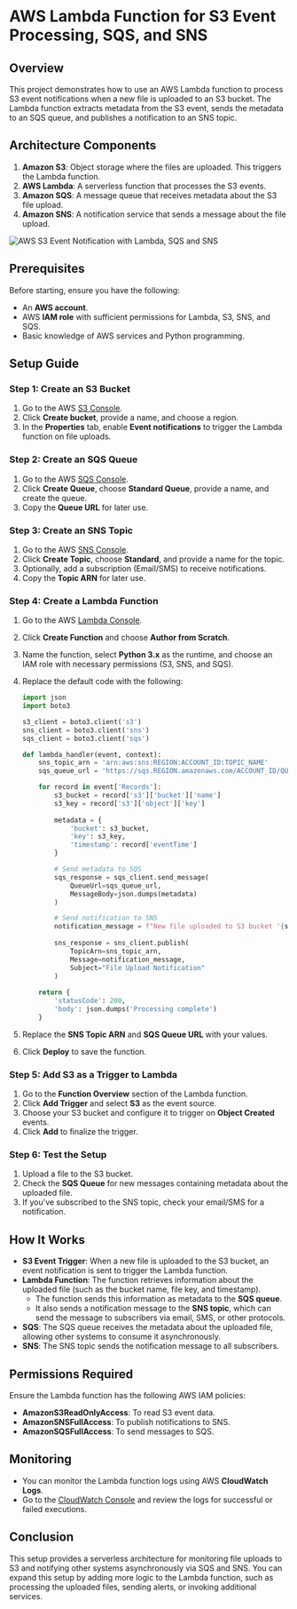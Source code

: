 # AWS Lambda Function for S3 Event Processing, SQS, and SNS

## Overview
This project demonstrates how to use an AWS Lambda function to process S3 event notifications when a new file is uploaded to an S3 bucket. The Lambda function extracts metadata from the S3 event, sends the metadata to an SQS queue, and publishes a notification to an SNS topic.

## Architecture Components
1. **Amazon S3**: Object storage where the files are uploaded. This triggers the Lambda function.
2. **AWS Lambda**: A serverless function that processes the S3 events.
3. **Amazon SQS**: A message queue that receives metadata about the S3 file upload.
4. **Amazon SNS**: A notification service that sends a message about the file upload.

![AWS S3 Event Notification with Lambda, SQS and SNS](https://github.com/user-attachments/assets/3c6d919d-46dd-4ee2-bb04-987764b5d3e1)

   


## Prerequisites
Before starting, ensure you have the following:
- An **AWS account**.
- AWS **IAM role** with sufficient permissions for Lambda, S3, SNS, and SQS.
- Basic knowledge of AWS services and Python programming.

## Setup Guide

### Step 1: Create an S3 Bucket
1. Go to the AWS [S3 Console](https://console.aws.amazon.com/s3/).
2. Click **Create bucket**, provide a name, and choose a region.
3. In the **Properties** tab, enable **Event notifications** to trigger the Lambda function on file uploads.

### Step 2: Create an SQS Queue
1. Go to the AWS [SQS Console](https://console.aws.amazon.com/sqs/).
2. Click **Create Queue**, choose **Standard Queue**, provide a name, and create the queue.
3. Copy the **Queue URL** for later use.

### Step 3: Create an SNS Topic
1. Go to the AWS [SNS Console](https://console.aws.amazon.com/sns/).
2. Click **Create Topic**, choose **Standard**, and provide a name for the topic.
3. Optionally, add a subscription (Email/SMS) to receive notifications.
4. Copy the **Topic ARN** for later use.

### Step 4: Create a Lambda Function
1. Go to the AWS [Lambda Console](https://console.aws.amazon.com/lambda/).
2. Click **Create Function** and choose **Author from Scratch**.
3. Name the function, select **Python 3.x** as the runtime, and choose an IAM role with necessary permissions (S3, SNS, and SQS).
4. Replace the default code with the following:

    ```python
    import json
    import boto3

    s3_client = boto3.client('s3')
    sns_client = boto3.client('sns')
    sqs_client = boto3.client('sqs')

    def lambda_handler(event, context):
        sns_topic_arn = 'arn:aws:sns:REGION:ACCOUNT_ID:TOPIC_NAME'
        sqs_queue_url = 'https://sqs.REGION.amazonaws.com/ACCOUNT_ID/QUEUE_NAME'

        for record in event['Records']:
            s3_bucket = record['s3']['bucket']['name']
            s3_key = record['s3']['object']['key']
            
            metadata = {
                'bucket': s3_bucket,
                'key': s3_key,
                'timestamp': record['eventTime']
            }

            # Send metadata to SQS
            sqs_response = sqs_client.send_message(
                QueueUrl=sqs_queue_url,
                MessageBody=json.dumps(metadata)
            )

            # Send notification to SNS
            notification_message = f"New file uploaded to S3 bucket '{s3_bucket}' with key '{s3_key}'"
            
            sns_response = sns_client.publish(
                TopicArn=sns_topic_arn,
                Message=notification_message,
                Subject="File Upload Notification"
            )
        
        return {
            'statusCode': 200,
            'body': json.dumps('Processing complete')
        }
    ```

5. Replace the **SNS Topic ARN** and **SQS Queue URL** with your values.
6. Click **Deploy** to save the function.

### Step 5: Add S3 as a Trigger to Lambda
1. Go to the **Function Overview** section of the Lambda function.
2. Click **Add Trigger** and select **S3** as the event source.
3. Choose your S3 bucket and configure it to trigger on **Object Created** events.
4. Click **Add** to finalize the trigger.

### Step 6: Test the Setup
1. Upload a file to the S3 bucket.
2. Check the **SQS Queue** for new messages containing metadata about the uploaded file.
3. If you've subscribed to the SNS topic, check your email/SMS for a notification.

## How It Works
- **S3 Event Trigger**: When a new file is uploaded to the S3 bucket, an event notification is sent to trigger the Lambda function.
- **Lambda Function**: The function retrieves information about the uploaded file (such as the bucket name, file key, and timestamp).
    - The function sends this information as metadata to the **SQS queue**.
    - It also sends a notification message to the **SNS topic**, which can send the message to subscribers via email, SMS, or other protocols.
- **SQS**: The SQS queue receives the metadata about the uploaded file, allowing other systems to consume it asynchronously.
- **SNS**: The SNS topic sends the notification message to all subscribers.

## Permissions Required
Ensure the Lambda function has the following AWS IAM policies:
- **AmazonS3ReadOnlyAccess**: To read S3 event data.
- **AmazonSNSFullAccess**: To publish notifications to SNS.
- **AmazonSQSFullAccess**: To send messages to SQS.

## Monitoring
- You can monitor the Lambda function logs using AWS **CloudWatch Logs**.
- Go to the [CloudWatch Console](https://console.aws.amazon.com/cloudwatch/) and review the logs for successful or failed executions.

## Conclusion
This setup provides a serverless architecture for monitoring file uploads to S3 and notifying other systems asynchronously via SQS and SNS. You can expand this setup by adding more logic to the Lambda function, such as processing the uploaded files, sending alerts, or invoking additional services.
